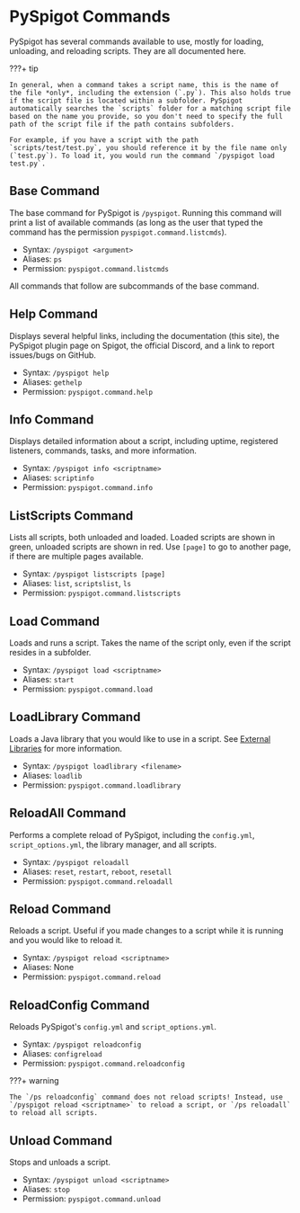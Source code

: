 # PySpigot Commands

PySpigot has several commands available to use, mostly for loading, unloading, and reloading scripts. They are all documented here.

???+ tip

    In general, when a command takes a script name, this is the name of the file *only*, including the extension (`.py`). This also holds true if the script file is located within a subfolder. PySpigot automatically searches the `scripts` folder for a matching script file based on the name you provide, so you don't need to specify the full path of the script file if the path contains subfolders.
    
    For example, if you have a script with the path `scripts/test/test.py`, you should reference it by the file name only (`test.py`). To load it, you would run the command `/pyspigot load test.py`.

## Base Command

The base command for PySpigot is `/pyspigot`. Running this command will print a list of available commands (as long as the user that typed the command has the permission `pyspigot.command.listcmds`).

- Syntax: `/pyspigot <argument>`
- Aliases: `ps`
- Permission: `pyspigot.command.listcmds`

All commands that follow are subcommands of the base command.

## Help Command

Displays several helpful links, including the documentation (this site), the PySpigot plugin page on Spigot, the official Discord, and a link to report issues/bugs on GitHub.

- Syntax: `/pyspigot help`
- Aliases: `gethelp`
- Permission: `pyspigot.command.help`

## Info Command

Displays detailed information about a script, including uptime, registered listeners, commands, tasks, and more information.

- Syntax: `/pyspigot info <scriptname>`
- Aliases: `scriptinfo`
- Permission: `pyspigot.command.info`

## ListScripts Command

Lists all scripts, both unloaded and loaded. Loaded scripts are shown in green, unloaded scripts are shown in red. Use `[page]` to go to another page, if there are multiple pages available.

- Syntax: `/pyspigot listscripts [page]`
- Aliases: `list`, `scriptslist`, `ls`
- Permission: `pyspigot.command.listscripts`

## Load Command

Loads and runs a script. Takes the name of the script only, even if the script resides in a subfolder.

- Syntax: `/pyspigot load <scriptname>`
- Aliases: `start`
- Permission: `pyspigot.command.load`

## LoadLibrary Command

Loads a Java library that you would like to use in a script. See [External Libraries](docs/scripts/externallibraries.md) for more information.

- Syntax: `/pyspigot loadlibrary <filename>`
- Aliases: `loadlib`
- Permission: `pyspigot.command.loadlibrary`

## ReloadAll Command

Performs a complete reload of PySpigot, including the `config.yml`, `script_options.yml`, the library manager, and all scripts.

- Syntax: `/pyspigot reloadall`
- Aliases: `reset`, `restart`, `reboot`, `resetall`
- Permission: `pyspigot.command.reloadall`

## Reload Command

Reloads a script. Useful if you made changes to a script while it is running and you would like to reload it.

- Syntax: `/pyspigot reload <scriptname>`
- Aliases: None
- Permission: `pyspigot.command.reload`

## ReloadConfig Command

Reloads PySpigot's `config.yml` and `script_options.yml`.

- Syntax: `/pyspigot reloadconfig`
- Aliases: `configreload`
- Permission: `pyspigot.command.reloadconfig`

???+ warning

    The `/ps reloadconfig` command does not reload scripts! Instead, use `/pyspigot reload <scriptname>` to reload a script, or `/ps reloadall` to reload all scripts.

## Unload Command

Stops and unloads a script.

- Syntax: `/pyspigot unload <scriptname>`
- Aliases: `stop`
- Permission: `pyspigot.command.unload`